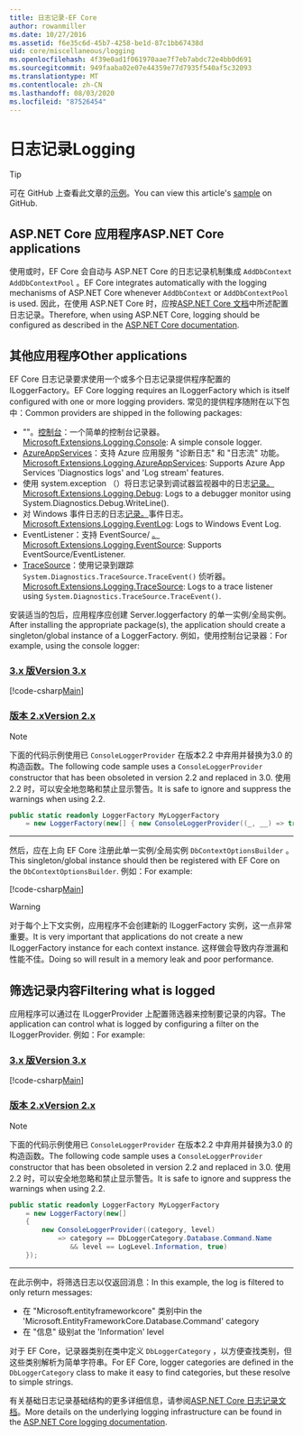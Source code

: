 ```yaml
---
title: 日志记录-EF Core
author: rowanmiller
ms.date: 10/27/2016
ms.assetid: f6e35c6d-45b7-4258-be1d-87c1bb67438d
uid: core/miscellaneous/logging
ms.openlocfilehash: 4f39e0ad1f061970aae7f7eb7abdc72e4bb0d691
ms.sourcegitcommit: 949faaba02e07e44359e77d7935f540af5c32093
ms.translationtype: MT
ms.contentlocale: zh-CN
ms.lasthandoff: 08/03/2020
ms.locfileid: "87526454"
---
```

# <a name="logging"></a><span data-ttu-id="31283-102">日志记录</span><span class="sxs-lookup"><span data-stu-id="31283-102">Logging</span></span>

> [!TIP]  
> <span data-ttu-id="31283-103">可在 GitHub 上查看此文章的[示例](https://github.com/dotnet/EntityFramework.Docs/tree/master/samples/core/Miscellaneous/Logging)。</span><span class="sxs-lookup"><span data-stu-id="31283-103">You can view this article's [sample](https://github.com/dotnet/EntityFramework.Docs/tree/master/samples/core/Miscellaneous/Logging) on GitHub.</span></span>

## <a name="aspnet-core-applications"></a><span data-ttu-id="31283-104">ASP.NET Core 应用程序</span><span class="sxs-lookup"><span data-stu-id="31283-104">ASP.NET Core applications</span></span>

<span data-ttu-id="31283-105">使用或时，EF Core 会自动与 ASP.NET Core 的日志记录机制集成 `AddDbContext` `AddDbContextPool` 。</span><span class="sxs-lookup"><span data-stu-id="31283-105">EF Core integrates automatically with the logging mechanisms of ASP.NET Core whenever `AddDbContext` or `AddDbContextPool` is used.</span></span> <span data-ttu-id="31283-106">因此，在使用 ASP.NET Core 时，应按[ASP.NET Core 文档](/aspnet/core/fundamentals/logging?tabs=aspnetcore2x)中所述配置日志记录。</span><span class="sxs-lookup"><span data-stu-id="31283-106">Therefore, when using ASP.NET Core, logging should be configured as described in the [ASP.NET Core documentation](/aspnet/core/fundamentals/logging?tabs=aspnetcore2x).</span></span>

## <a name="other-applications"></a><span data-ttu-id="31283-107">其他应用程序</span><span class="sxs-lookup"><span data-stu-id="31283-107">Other applications</span></span>

<span data-ttu-id="31283-108">EF Core 日志记录要求使用一个或多个日志记录提供程序配置的 ILoggerFactory。</span><span class="sxs-lookup"><span data-stu-id="31283-108">EF Core logging requires an ILoggerFactory which is itself configured with one or more logging providers.</span></span> <span data-ttu-id="31283-109">常见的提供程序随附在以下包中：</span><span class="sxs-lookup"><span data-stu-id="31283-109">Common providers are shipped in the following packages:</span></span>

* <span data-ttu-id="31283-110">""。[控制台](https://www.nuget.org/packages/Microsoft.Extensions.Logging.Console/)：一个简单的控制台记录器。</span><span class="sxs-lookup"><span data-stu-id="31283-110">[Microsoft.Extensions.Logging.Console](https://www.nuget.org/packages/Microsoft.Extensions.Logging.Console/): A simple console logger.</span></span>
* <span data-ttu-id="31283-111">[AzureAppServices](https://www.nuget.org/packages/Microsoft.Extensions.Logging.AzureAppServices/)：支持 Azure 应用服务 "诊断日志" 和 "日志流" 功能。</span><span class="sxs-lookup"><span data-stu-id="31283-111">[Microsoft.Extensions.Logging.AzureAppServices](https://www.nuget.org/packages/Microsoft.Extensions.Logging.AzureAppServices/): Supports Azure App Services 'Diagnostics logs' and 'Log stream' features.</span></span>
* <span data-ttu-id="31283-112">使用 system.exception （）将日志记录到调试器监视器中的日志[记录。](https://www.nuget.org/packages/Microsoft.Extensions.Logging.Debug/)</span><span class="sxs-lookup"><span data-stu-id="31283-112">[Microsoft.Extensions.Logging.Debug](https://www.nuget.org/packages/Microsoft.Extensions.Logging.Debug/): Logs to a debugger monitor using System.Diagnostics.Debug.WriteLine().</span></span>
* <span data-ttu-id="31283-113">对 Windows 事件日志的日志[记录。](https://www.nuget.org/packages/Microsoft.Extensions.Logging.EventLog/)事件日志。</span><span class="sxs-lookup"><span data-stu-id="31283-113">[Microsoft.Extensions.Logging.EventLog](https://www.nuget.org/packages/Microsoft.Extensions.Logging.EventLog/): Logs to Windows Event Log.</span></span>
* <span data-ttu-id="31283-114">EventListener：支持 EventSource/ [。](https://www.nuget.org/packages/Microsoft.Extensions.Logging.EventSource/)</span><span class="sxs-lookup"><span data-stu-id="31283-114">[Microsoft.Extensions.Logging.EventSource](https://www.nuget.org/packages/Microsoft.Extensions.Logging.EventSource/): Supports EventSource/EventListener.</span></span>
* <span data-ttu-id="31283-115">[TraceSource](https://www.nuget.org/packages/Microsoft.Extensions.Logging.TraceSource/)：使用记录到跟踪 `System.Diagnostics.TraceSource.TraceEvent()` 侦听器。</span><span class="sxs-lookup"><span data-stu-id="31283-115">[Microsoft.Extensions.Logging.TraceSource](https://www.nuget.org/packages/Microsoft.Extensions.Logging.TraceSource/): Logs to a trace listener using `System.Diagnostics.TraceSource.TraceEvent()`.</span></span>

<span data-ttu-id="31283-116">安装适当的包后，应用程序应创建 Server.loggerfactory 的单一实例/全局实例。</span><span class="sxs-lookup"><span data-stu-id="31283-116">After installing the appropriate package(s), the application should create a singleton/global instance of a LoggerFactory.</span></span> <span data-ttu-id="31283-117">例如，使用控制台记录器：</span><span class="sxs-lookup"><span data-stu-id="31283-117">For example, using the console logger:</span></span>

### <a name="version-3x"></a>[<span data-ttu-id="31283-118">3\.x 版</span><span class="sxs-lookup"><span data-stu-id="31283-118">Version 3.x</span></span>](#tab/v3)

[!code-csharp[Main](../../../samples/core/Miscellaneous/Logging/Logging/BloggingContext.cs#DefineLoggerFactory)]

### <a name="version-2x"></a>[<span data-ttu-id="31283-119">版本 2.x</span><span class="sxs-lookup"><span data-stu-id="31283-119">Version 2.x</span></span>](#tab/v2)

> [!NOTE]
> <span data-ttu-id="31283-120">下面的代码示例使用已 `ConsoleLoggerProvider` 在版本2.2 中弃用并替换为3.0 的构造函数。</span><span class="sxs-lookup"><span data-stu-id="31283-120">The following code sample uses a `ConsoleLoggerProvider` constructor that has been obsoleted in version 2.2 and replaced in 3.0.</span></span> <span data-ttu-id="31283-121">使用2.2 时，可以安全地忽略和禁止显示警告。</span><span class="sxs-lookup"><span data-stu-id="31283-121">It is safe to ignore and suppress the warnings when using 2.2.</span></span>

``` csharp
public static readonly LoggerFactory MyLoggerFactory
    = new LoggerFactory(new[] { new ConsoleLoggerProvider((_, __) => true, true) });
```

***

<span data-ttu-id="31283-122">然后，应在上向 EF Core 注册此单一实例/全局实例 `DbContextOptionsBuilder` 。</span><span class="sxs-lookup"><span data-stu-id="31283-122">This singleton/global instance should then be registered with EF Core on the `DbContextOptionsBuilder`.</span></span> <span data-ttu-id="31283-123">例如：</span><span class="sxs-lookup"><span data-stu-id="31283-123">For example:</span></span>

[!code-csharp[Main](../../../samples/core/Miscellaneous/Logging/Logging/BloggingContext.cs#RegisterLoggerFactory)]

> [!WARNING]
> <span data-ttu-id="31283-124">对于每个上下文实例，应用程序不会创建新的 ILoggerFactory 实例，这一点非常重要。</span><span class="sxs-lookup"><span data-stu-id="31283-124">It is very important that applications do not create a new ILoggerFactory instance for each context instance.</span></span> <span data-ttu-id="31283-125">这样做会导致内存泄漏和性能不佳。</span><span class="sxs-lookup"><span data-stu-id="31283-125">Doing so will result in a memory leak and poor performance.</span></span>

## <a name="filtering-what-is-logged"></a><span data-ttu-id="31283-126">筛选记录内容</span><span class="sxs-lookup"><span data-stu-id="31283-126">Filtering what is logged</span></span>

<span data-ttu-id="31283-127">应用程序可以通过在 ILoggerProvider 上配置筛选器来控制要记录的内容。</span><span class="sxs-lookup"><span data-stu-id="31283-127">The application can control what is logged by configuring a filter on the ILoggerProvider.</span></span> <span data-ttu-id="31283-128">例如：</span><span class="sxs-lookup"><span data-stu-id="31283-128">For example:</span></span>

### <a name="version-3x"></a>[<span data-ttu-id="31283-129">3\.x 版</span><span class="sxs-lookup"><span data-stu-id="31283-129">Version 3.x</span></span>](#tab/v3)

[!code-csharp[Main](../../../samples/core/Miscellaneous/Logging/Logging/BloggingContextWithFiltering.cs#DefineLoggerFactory)]

### <a name="version-2x"></a>[<span data-ttu-id="31283-130">版本 2.x</span><span class="sxs-lookup"><span data-stu-id="31283-130">Version 2.x</span></span>](#tab/v2)

> [!NOTE]
> <span data-ttu-id="31283-131">下面的代码示例使用已 `ConsoleLoggerProvider` 在版本2.2 中弃用并替换为3.0 的构造函数。</span><span class="sxs-lookup"><span data-stu-id="31283-131">The following code sample uses a `ConsoleLoggerProvider` constructor that has been obsoleted in version 2.2 and replaced in 3.0.</span></span> <span data-ttu-id="31283-132">使用2.2 时，可以安全地忽略和禁止显示警告。</span><span class="sxs-lookup"><span data-stu-id="31283-132">It is safe to ignore and suppress the warnings when using 2.2.</span></span>

``` csharp
public static readonly LoggerFactory MyLoggerFactory
    = new LoggerFactory(new[]
    {
        new ConsoleLoggerProvider((category, level)
            => category == DbLoggerCategory.Database.Command.Name
               && level == LogLevel.Information, true)
    });
```

***

<span data-ttu-id="31283-133">在此示例中，将筛选日志以仅返回消息：</span><span class="sxs-lookup"><span data-stu-id="31283-133">In this example, the log is filtered to only return messages:</span></span>

* <span data-ttu-id="31283-134">在 "Microsoft.entityframeworkcore" 类别中</span><span class="sxs-lookup"><span data-stu-id="31283-134">in the 'Microsoft.EntityFrameworkCore.Database.Command' category</span></span>
* <span data-ttu-id="31283-135">在 "信息" 级别</span><span class="sxs-lookup"><span data-stu-id="31283-135">at the 'Information' level</span></span>

<span data-ttu-id="31283-136">对于 EF Core，记录器类别在类中定义 `DbLoggerCategory` ，以方便查找类别，但这些类别解析为简单字符串。</span><span class="sxs-lookup"><span data-stu-id="31283-136">For EF Core, logger categories are defined in the `DbLoggerCategory` class to make it easy to find categories, but these resolve to simple strings.</span></span>

<span data-ttu-id="31283-137">有关基础日志记录基础结构的更多详细信息，请参阅[ASP.NET Core 日志记录文档](/aspnet/core/fundamentals/logging?tabs=aspnetcore2x)。</span><span class="sxs-lookup"><span data-stu-id="31283-137">More details on the underlying logging infrastructure can be found in the [ASP.NET Core logging documentation](/aspnet/core/fundamentals/logging?tabs=aspnetcore2x).</span></span>
